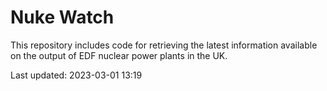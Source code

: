 # Nuke Watch

This repository includes code for retrieving the latest information available on the output of EDF nuclear power plants in the UK.

Last updated: 2023-03-01 13:19